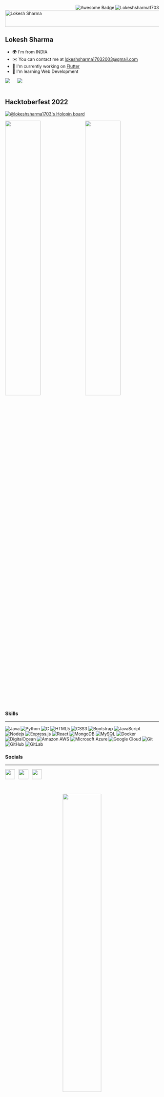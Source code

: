 <p align="center"> 
<img align="right" src="https://komarev.com/ghpvc/?username=Lokeshsharma1703&label=Profile%20views&color=0e75b6&style=flat" alt="Lokeshsharma1703" />
<img align="right" src="https://cdn.rawgit.com/sindresorhus/awesome/d7305f38d29fed78fa85652e3a63e154dd8e8829/media/badge.svg" alt="Awesome Badge"/>
</p>
<br/>
<!--&center=true-->
<img src="https://readme-typing-svg.herokuapp.com?font=Kaushan+Script&size=40&duration=4500&color=447FF7&background=FFFFFF00&vCenter=true&width=650&height=55&lines=Hey!+It's+Lokesh+Sharma+%F0%9F%91%8B%F0%9F%8F%BB;I+am+a+Software+Developer+%F0%9F%A7%91%F0%9F%8F%BB%E2%80%8D%F0%9F%92%BB;I+am+from+India;I+have+1%2B+years+of+experience+%F0%9F%93%88;Frontend+and+Backend+development+%E2%9A%99%EF%B8%8F" alt="Lokesh Sharma" width="650" height="55">

<!--# Hi there, I am LOKESH SHARMA👋-->
Lokesh Sharma
-------------
<!--I started programming at the age of 17 and now I am studying and brushing my programming skills. I started programming with C, then Python, Java. Now I am able to design a website with HTML, CSS and Javascript. Currently I am working on Flutter.-->
* 🌍  I'm from INDIA 
* ✉️  You can contact me at [lokeshsharma17032003@gmail.com](mailto:lokeshsharma17032003@gmail.com)
* 🚀  I'm currently working on [Flutter](http://https://flutter.dev/)
* 🧠  I'm learning Web Development
<!--* 🖥️  See my portfolio at [Linkedin](https://www.linkedin.com/in/lokeshsharma1703/)--><!--* 📜  See my Resume at [Resume](https://lokeshsharma1703.github.io/Resume/)-->

<a href="(https://twitter.com/Lokesh1703)" target="_blank" rel="noreferrer"><img
src="https://img.shields.io/twitter/follow/Lokesh1703?logo=twitter&style=for-the-badge&color=f97316&labelColor=000000"
/></a>&nbsp;&nbsp;&nbsp;&nbsp;&nbsp;
<a href="[https://www.github.com/Lokeshsharma1703](https://github.com/Lokeshsharma1703)" target="_blank" rel="noreferrer"><img
src="https://img.shields.io/github/followers/Lokeshsharma1703?logo=github&style=for-the-badge&color=f97316&labelColor=000000" /></a>
<br/><br/>
## Hacktoberfest 2022
[![@lokeshsharma1703's Holopin board](https://holopin.me/lokeshsharma1703)](https://holopin.io/@lokeshsharma1703)

<!-- 
## My Github Stats:

<!-- Generate your own metrics @ https://metrics.lecoq.io/ -->

<!-- <img  align="center" width="700" src="https://metrics.lecoq.io/Lokeshsharma1703?template=classic&isocalendar=1&languages=1&stars=1&followup=1&achievements=1&introduction=1&people=1&base.indepth=false&isocalendar.duration=half-year&languages.limit=8&languages.threshold=0%25&languages.other=false&languages.colors=github&languages.sections=most-used&languages.indepth=false&languages.analysis.timeout=15&languages.categories=markup%2C%20programming&languages.recent.categories=markup%2C%20programming&languages.recent.load=300&languages.recent.days=14&stars.limit=4&followup.sections=repositories&followup.indepth=false&people.limit=24&people.identicons=false&people.identicons.hide=false&people.size=28&people.types=followers%2C%20following&people.shuffle=false&achievements.threshold=C&achievements.secrets=true&achievements.display=compact&achievements.limit=0&introduction.title=true&config.timezone=Asia%2FCalcutta)"> -->

<!-- ![Metrics](https://metrics.lecoq.io/rajput-hemant?template=classic&isocalendar=1&languages=1&stars=1&followup=1&achievements=1&people=1&base.indepth=false&isocalendar.duration=half-year&languages.limit=8&languages.threshold=0%25&languages.other=false&languages.colors=github&languages.sections=most-used&languages.indepth=false&languages.analysis.timeout=15&languages.categories=markup%2C%20programming&languages.recent.categories=markup%2C%20programming&languages.recent.load=300&languages.recent.days=14&stars.limit=4&followup.sections=repositories&followup.indepth=false&people.limit=24&people.identicons=false&people.identicons.hide=false&people.size=28&people.types=followers%2C%20following&people.shuffle=false&achievements.threshold=C&achievements.secrets=true&achievements.display=compact&achievements.limit=0&config.timezone=Asia%2FCalcutta) -->

<img width="48%" src="https://github-readme-stats.vercel.app/api?username=Lokeshsharma1703&theme=radical"><img align="right" width="48%" src="https://github-readme-stats.vercel.app/api/top-langs?username=Lokeshsharma1703&show_icons=true&locale=en&layout=compact&theme=radical">
<br/><br/><br/>
### Skills
----------


![Java](https://img.shields.io/badge/-java-E34A86?style=flat-square&logo=java)
![Python](https://img.shields.io/badge/-Python-black?style=flat-square&logo=Python)
![C](https://img.shields.io/badge/-C-00599C?style=flat-square&logo=C)
![HTML5](https://img.shields.io/badge/-HTML5-E34F26?style=flat-square&logo=html5&logoColor=white)
![CSS3](https://img.shields.io/badge/-CSS3-1572B6?style=flat-square&logo=css3)
![Bootstrap](https://img.shields.io/badge/-Bootstrap-563D7C?style=flat-square&logo=bootstrap)
![JavaScript](https://img.shields.io/badge/-JavaScript-black?style=flat-square&logo=javascript)
![Nodejs](https://img.shields.io/badge/-Nodejs-black?style=flat-square&logo=Node.js)
![Express.js](https://img.shields.io/badge/-Expressjs-black?style=flat-square&logo=Express.js)
![React](https://img.shields.io/badge/-React-black?style=flat-square&logo=react)
![MongoDB](https://img.shields.io/badge/-MongoDB-black?style=flat-square&logo=mongodb)
![MySQL](https://img.shields.io/badge/-MySQL-black?style=flat-square&logo=mysql)
![Docker](https://img.shields.io/badge/-Docker-black?style=flat-square&logo=docker)
![DigitalOcean](https://img.shields.io/badge/-Digital%20Ocean-darkblue?style=flat-square&logo=digitalocean)
![Amazon AWS](https://img.shields.io/badge/Amazon%20AWS-232F3E?style=flat-square&logo=amazon-aws)
![Microsoft Azure](https://img.shields.io/badge/Microsoft%20Azure-232F7E?style=flat-square&logo=microsoft-azure)
![Google Cloud](https://img.shields.io/badge/Google%20Cloud-black?style=flat-square&logo=google-cloud)
![Git](https://img.shields.io/badge/-Git-black?style=flat-square&logo=git)
![GitHub](https://img.shields.io/badge/-GitHub-181717?style=flat-square&logo=github)
![GitLab](https://img.shields.io/badge/-GitLab-FCA121?style=flat-square&logo=gitlab)


### Socials
-----------

<p align="left"> <a href="https://www.github.com/Lokeshsharma1703" target="_blank" rel="noreferrer"><img src="https://raw.githubusercontent.com/danielcranney/readme-generator/main/public/icons/socials/github.svg" width="32" height="32" /></a>&nbsp;&nbsp;
<a href="https://www.instagram.com/lokesh_sharma1703/" target="_blank" rel="noreferrer"><img src="https://raw.githubusercontent.com/danielcranney/readme-generator/main/public/icons/socials/instagram.svg" width="32" height="32" /></a>&nbsp;&nbsp;
<a href="https://twitter.com/Lokesh1703" target="_blank" rel="noreferrer"><img src="https://raw.githubusercontent.com/danielcranney/readme-generator/main/public/icons/socials/twitter.svg" width="32" height="32" /></a>&nbsp;&nbsp;</p>


  
<br/>
<p align="center" >
<img width="50%" src="https://github-readme-streak-stats.herokuapp.com?user=Lokeshsharma1703&theme=radical">
</p> 

<br/>

<p align="center" >
<img width = "80%" src="https://github-profile-trophy.vercel.app/?username=ryo-ma&theme=darkhub">
</p>

<p align="center">
<img width="120%"  src="https://camo.githubusercontent.com/6038c8f1fd8f60de75477470e5a87210e9256202e01dfba9986446304a0f0254/68747470733a2f2f63617073756c652d72656e6465722e76657263656c2e6170702f6170693f747970653d776176696e6726636f6c6f723d6772616469656e74266865696768743d36302673656374696f6e3d666f6f746572">
</p>


<!--
**Lokeshsharma1703/Lokeshsharma1703** is a ✨ _special_ ✨ repository because its `README.md` (this file) appears on your GitHub profile.

Here are some ideas to get you started:

- 🔭 I’m currently working on Android Development
- 🌱 I’m currently learning ...
- 👯 I’m looking to collaborate on ...
- 🤔 I’m looking for help with ...
- 💬 Ask me about ...
- 📫 How to reach me: ...
- 😄 Pronouns: ...
- ⚡ Fun fact: ...Hello
-->

